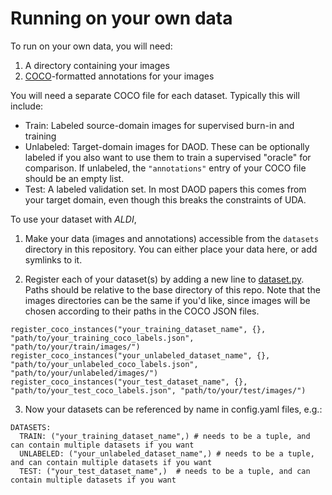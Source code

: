 # Running on your own data

To run on your own data, you will need:

1. A directory containing your images
2. [COCO](https://docs.aws.amazon.com/rekognition/latest/customlabels-dg/md-coco-overview.html)-formatted annotations for your images

You will need a separate COCO file for each dataset. Typically this will include:
- Train: Labeled source-domain images for supervised burn-in and training
- Unlabeled: Target-domain images for DAOD. These can be optionally labeled if you also want to use them to train a supervised "oracle" for comparison. If unlabeled, the `"annotations"` entry of your COCO file should be an empty list.
- Test: A labeled validation set. In most DAOD papers this comes from your target domain, even though this breaks the constraints of UDA.

To use your dataset with $ALDI$, 

1. Make your data (images and annotations) accessible from the `datasets` directory in this repository. You can either place your data here, or add symlinks to it.

2. Register each of your dataset(s) by adding a new line to [dataset.py](). Paths should be relative to the base directory of this repo. Note that the images directories can be the same if you'd like, since images will be chosen according to their paths in the COCO JSON files.

```
register_coco_instances("your_training_dataset_name", {}, "path/to/your_training_coco_labels.json", "path/to/your/train/images/")
register_coco_instances("your_unlabeled_dataset_name", {}, "path/to/your_unlabeled_coco_labels.json", "path/to/your/unlabeled/images/")
register_coco_instances("your_test_dataset_name", {}, "path/to/your_test_coco_labels.json", "path/to/your/test/images/")
```

3. Now your datasets can be referenced by name in config.yaml files, e.g.:

```
DATASETS:
  TRAIN: ("your_training_dataset_name",) # needs to be a tuple, and can contain multiple datasets if you want
  UNLABELED: ("your_unlabeled_dataset_name",) # needs to be a tuple, and can contain multiple datasets if you want
  TEST: ("your_test_dataset_name",)  # needs to be a tuple, and can contain multiple datasets if you want
```
